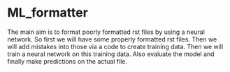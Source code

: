 # ML_formatter <br> 
The main aim is to format poorly formatted rst files by using a neural network. So first we will have some properly formatted rst files. Then we will add mistakes into those via a code to create training data. Then we will train a neural network on this training data. Also evaluate the model and finally make predictions on the actual file. 
